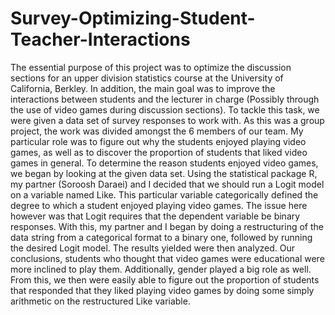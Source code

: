 # Survey-Optimizing-Student-Teacher-Interactions
The essential purpose of this project was to optimize the discussion sections for an upper division statistics course at the University of California, Berkley. In addition, the main goal was to improve the interactions between students and the lecturer in charge (Possibly through the use of video games during discussion sections). To tackle this task, we were given a data set of survey responses to work with.   As this was a group project, the work was divided amongst the 6 members of our team. My particular role was to figure out why the students enjoyed playing video games, as well as to discover the proportion of students that liked video games in general.   To determine the reason students enjoyed video games, we began by looking at the given data set. Using the statistical package R, my partner (Soroosh Daraei) and I decided that we should run a Logit model on a variable named Like. This particular variable categorically defined the degree to which a student enjoyed playing video games. The issue here however was that Logit requires that the dependent variable be binary responses. With this, my partner and I began by doing a restructuring of the data string from a categorical format to a binary one, followed by running the desired Logit model. The results yielded were then analyzed. Our conclusions, students who thought that video games were educational were more inclined to play them. Additionally, gender played a big role as well. From this, we then were easily able to figure out the proportion of students that responded that they liked playing video games by doing some simply arithmetic on the restructured Like variable. 
